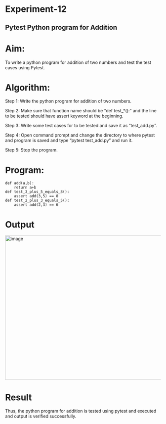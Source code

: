 # Experiment-12
## Pytest Python program for Addition
# Aim:
To write a python program for addition of two numbers and test the test cases using Pytest.
# Algorithm:
Step 1: Write the python program for addition of two numbers.

Step 2: Make sure that function name should be “def test_*():” and the line to be tested should have assert keyword at the beginning.

Step 3: Write some test cases for to be tested and save it as “test_add.py”.

Step 4: Open command prompt and change the directory to where pytest and program is saved and type “pytest test_add.py” and run it.

Step 5: Stop the program.
# Program:
```
def add(a,b): 
    return a+b 
def test_3_plus_5_equals_8(): 
    assert add(3,5) == 8 
def test_2_plus_3_equals_5(): 
    assert add(2,3) == 6
```
# Output
<img width="1124" height="467" alt="image" src="https://github.com/user-attachments/assets/135202f2-c1f0-4de7-ab80-af079b775a78" />

# Result
Thus, the python program for addition is tested using pytest and executed and output is verified successfully.
